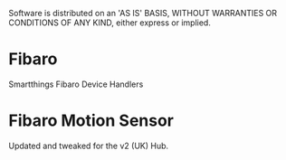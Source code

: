 Software is distributed on an 'AS IS' BASIS, WITHOUT WARRANTIES OR CONDITIONS OF ANY KIND, either express or implied.
# Fibaro
Smartthings Fibaro Device Handlers
# Fibaro Motion Sensor
Updated and tweaked for the v2 (UK) Hub.
